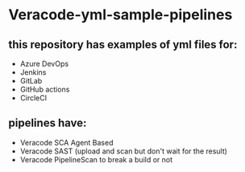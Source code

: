 # Veracode-yml-sample-pipelines

## this repository has examples of yml files for:
- Azure DevOps
- Jenkins
- GitLab
- GitHub actions
- CircleCI

## pipelines have:
- Veracode SCA Agent Based
- Veracode SAST (upload and scan but don't wait for the result)
- Veracode PipelineScan to break a build or not
